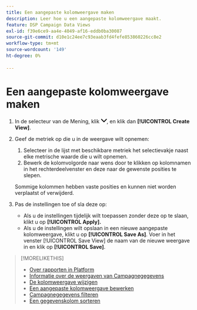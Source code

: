 ```yaml
---
title: Een aangepaste kolomweergave maken
description: Leer hoe u een aangepaste kolomweergave maakt.
feature: DSP Campaign Data Views
exl-id: f39e6ce9-aa4e-4049-af16-eddb0ba30087
source-git-commit: d10e1c24ee7c93eaab3fd4fefe853860226cc8e2
workflow-type: tm+mt
source-wordcount: '149'
ht-degree: 0%

---
```


# Een aangepaste kolomweergave maken

1. In de selecteur van de Mening, klik ![benedenpijl](/help/dsp/assets/chevron-down.png), en klik dan **[!UICONTROL Create View]**.

1. Geef de metriek op die u in de weergave wilt opnemen:
   1. Selecteer in de lijst met beschikbare metriek het selectievakje naast elke metrische waarde die u wilt opnemen.
   1. Bewerk de kolomvolgorde naar wens door te klikken op kolomnamen in het rechterdeelvenster en deze naar de gewenste posities te slepen.

   Sommige kolommen hebben vaste posities en kunnen niet worden verplaatst of verwijderd.

1. Pas de instellingen toe of sla deze op:

   * Als u de instellingen tijdelijk wilt toepassen zonder deze op te slaan, klikt u op **[!UICONTROL Apply].**
   * Als u de instellingen wilt opslaan in een nieuwe aangepaste kolomweergave, klikt u op **[!UICONTROL Save As]**. Voer in het venster [!UICONTROL Save View] de naam van de nieuwe weergave in en klik op **[!UICONTROL Save]**.

>[!MORELIKETHIS]
>
>* [Over rapporten in Platform](campaign-reports-about.md)
>* [Informatie over de weergaven van Campagnegegevens](campaign-data-views-about.md)
>* [De kolomweergave wijzigen](column-view-change.md)
>* [Een aangepaste kolomweergave bewerken](column-view-edit.md)
>* [Campagnegegevens filteren](campaign-data-filter.md)
>* [Een gegevenskolom sorteren](campaign-data-sort.md)

